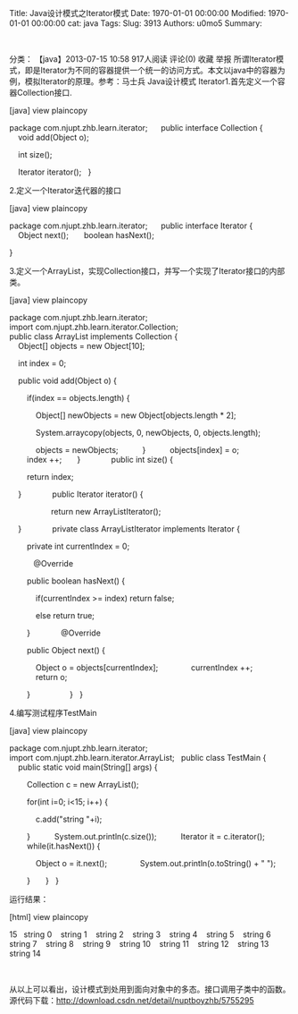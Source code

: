 Title: Java设计模式之Iterator模式
Date: 1970-01-01 00:00:00
Modified: 1970-01-01 00:00:00
cat: java
Tags: 
Slug: 3913
Authors: u0mo5 
Summary: 


 
 

分类： 【java】2013-07-15 10:58 917人阅读 评论(0) 收藏 举报
所谓Iterator模式，即是Iterator为不同的容器提供一个统一的访问方式。本文以java中的容器为例，模拟Iterator的原理。参考：马士兵 Java设计模式 Iterator1.首先定义一个容器Collection接口.


[java] view plaincopy
 





package com.njupt.zhb.learn.iterator;  
  
public interface Collection {  
    void add(Object o);  

    int size();  

    Iterator iterator();  
}  




2.定义一个Iterator迭代器的接口


[java] view plaincopy
 





package com.njupt.zhb.learn.iterator;  
  
public interface Iterator {  
    Object next();  
    boolean hasNext();  

}  




3.定义一个ArrayList，实现Collection接口，并写一个实现了Iterator接口的内部类。


[java] view plaincopy
 





package com.njupt.zhb.learn.iterator;  
  
import com.njupt.zhb.learn.iterator.Collection;  
  
public class ArrayList implements Collection {  
    Object[] objects = new Object[10];  

    int index = 0;  

    public void add(Object o) {  

        if(index == objects.length) {  

            Object[] newObjects = new Object[objects.length * 2];  

            System.arraycopy(objects, 0, newObjects, 0, objects.length);  

            objects = newObjects;  
        }  
        objects[index] = o;  
        index ++;  
    }  
      
    public int size() {  

        return index;  

    }  
      
    public Iterator iterator() {  

          
        return new ArrayListIterator();  

    }  
      
    private class ArrayListIterator implements Iterator {  

        private int currentIndex = 0;  

  
        @Override  

        public boolean hasNext() {  

            if(currentIndex &gt;= index) return false;  

            else return true;  

        }  
  
        @Override  

        public Object next() {  

            Object o = objects[currentIndex];  
            currentIndex ++;  
            return o;  

        }  
          
    }  
}  




4.编写测试程序TestMain


[java] view plaincopy
 





package com.njupt.zhb.learn.iterator;  
import com.njupt.zhb.learn.iterator.ArrayList;  
public class TestMain {  
    public static void main(String[] args) {  

        Collection c = new ArrayList();  

        for(int i=0; i&lt;15; i++) {  

            c.add("string "+i);  

        }  
        System.out.println(c.size());  
        Iterator it = c.iterator();  
        while(it.hasNext()) {  

            Object o = it.next();  
            System.out.println(o.toString() + " ");  

        }  
    }  
}  




运行结果：
 



[html] view plaincopy
 





15  
string 0   
string 1   
string 2   
string 3   
string 4   
string 5   
string 6   
string 7   
string 8   
string 9   
string 10   
string 11   
string 12   
string 13   
string 14   




 

从以上可以看出，设计模式到处用到面向对象中的多态。接口调用子类中的函数。源代码下载：http://download.csdn.net/detail/nuptboyzhb/5755295

